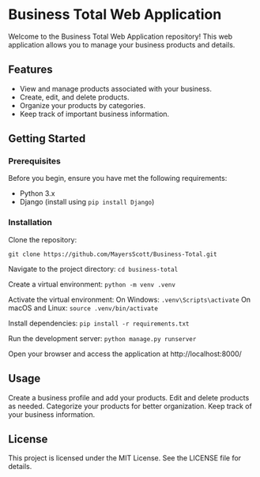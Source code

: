 # Business Total Web Application

Welcome to the Business Total Web Application repository! This web application allows you to manage your business products and details.

## Features

- View and manage products associated with your business.
- Create, edit, and delete products.
- Organize your products by categories.
- Keep track of important business information.

## Getting Started

### Prerequisites

Before you begin, ensure you have met the following requirements:

- Python 3.x
- Django (install using `pip install Django`)

### Installation

Clone the repository:

```shell
git clone https://github.com/MayersScott/Business-Total.git
```

Navigate to the project directory:
  `cd business-total`
  
Create a virtual environment:
  `python -m venv .venv`

Activate the virtual environment:
  On Windows:
    `.venv\Scripts\activate`
  On macOS and Linux:
    `source .venv/bin/activate`

Install dependencies:
  `pip install -r requirements.txt`

Run the development server:
  `python manage.py runserver`

Open your browser and access the application at http://localhost:8000/

## Usage
Create a business profile and add your products.
Edit and delete products as needed.
Categorize your products for better organization.
Keep track of your business information.

## License
This project is licensed under the MIT License. See the LICENSE file for details.
